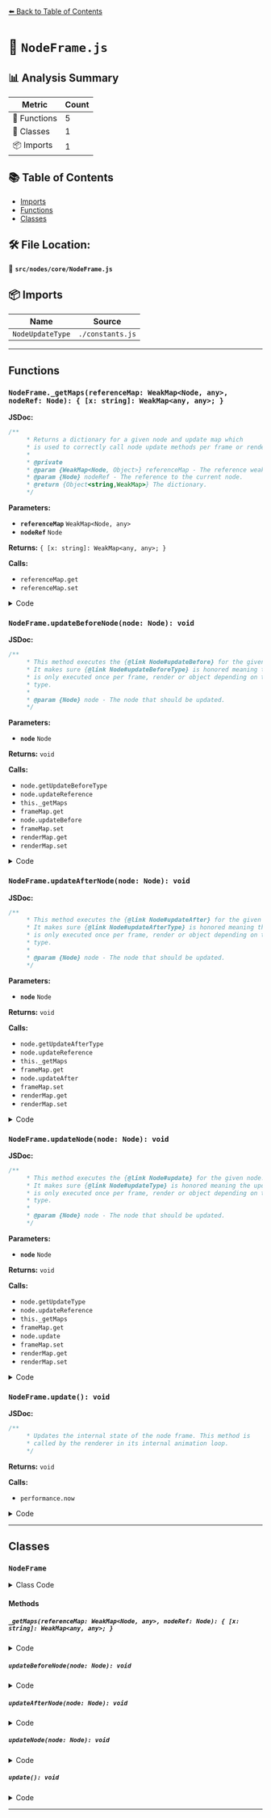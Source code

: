[⬅️ Back to Table of Contents](../../../index.md)

# 📄 `NodeFrame.js`

## 📊 Analysis Summary

| Metric | Count |
|--------|-------|
| 🔧 Functions | 5 |
| 🧱 Classes | 1 |
| 📦 Imports | 1 |

## 📚 Table of Contents

- [Imports](#imports)
- [Functions](#functions)
- [Classes](#classes)

## 🛠️ File Location:
📂 **`src/nodes/core/NodeFrame.js`**

## 📦 Imports

| Name | Source |
|------|--------|
| `NodeUpdateType` | `./constants.js` |


---

## Functions

### `NodeFrame._getMaps(referenceMap: WeakMap<Node, any>, nodeRef: Node): { [x: string]: WeakMap<any, any>; }`

**JSDoc:**
```typescript
/**
	 * Returns a dictionary for a given node and update map which
	 * is used to correctly call node update methods per frame or render.
	 *
	 * @private
	 * @param {WeakMap<Node, Object>} referenceMap - The reference weak map.
	 * @param {Node} nodeRef - The reference to the current node.
	 * @return {Object<string,WeakMap>} The dictionary.
	 */
```

**Parameters:**

- **`referenceMap`** `WeakMap<Node, any>`
- **`nodeRef`** `Node`

**Returns:** `{ [x: string]: WeakMap<any, any>; }`

**Calls:**

- `referenceMap.get`
- `referenceMap.set`

<details><summary>Code</summary>

```typescript
_getMaps( referenceMap, nodeRef ) {

		let maps = referenceMap.get( nodeRef );

		if ( maps === undefined ) {

			maps = {
				renderMap: new WeakMap(),
				frameMap: new WeakMap()
			};

			referenceMap.set( nodeRef, maps );

		}

		return maps;

	}
```
</details>

### `NodeFrame.updateBeforeNode(node: Node): void`

**JSDoc:**
```typescript
/**
	 * This method executes the {@link Node#updateBefore} for the given node.
	 * It makes sure {@link Node#updateBeforeType} is honored meaning the update
	 * is only executed once per frame, render or object depending on the update
	 * type.
	 *
	 * @param {Node} node - The node that should be updated.
	 */
```

**Parameters:**

- **`node`** `Node`

**Returns:** `void`

**Calls:**

- `node.getUpdateBeforeType`
- `node.updateReference`
- `this._getMaps`
- `frameMap.get`
- `node.updateBefore`
- `frameMap.set`
- `renderMap.get`
- `renderMap.set`

<details><summary>Code</summary>

```typescript
updateBeforeNode( node ) {

		const updateType = node.getUpdateBeforeType();
		const reference = node.updateReference( this );

		if ( updateType === NodeUpdateType.FRAME ) {

			const { frameMap } = this._getMaps( this.updateBeforeMap, reference );

			if ( frameMap.get( reference ) !== this.frameId ) {

				if ( node.updateBefore( this ) !== false ) {

					frameMap.set( reference, this.frameId );

				}

			}

		} else if ( updateType === NodeUpdateType.RENDER ) {

			const { renderMap } = this._getMaps( this.updateBeforeMap, reference );

			if ( renderMap.get( reference ) !== this.renderId ) {

				if ( node.updateBefore( this ) !== false ) {

					renderMap.set( reference, this.renderId );

				}

			}

		} else if ( updateType === NodeUpdateType.OBJECT ) {

			node.updateBefore( this );

		}

	}
```
</details>

### `NodeFrame.updateAfterNode(node: Node): void`

**JSDoc:**
```typescript
/**
	 * This method executes the {@link Node#updateAfter} for the given node.
	 * It makes sure {@link Node#updateAfterType} is honored meaning the update
	 * is only executed once per frame, render or object depending on the update
	 * type.
	 *
	 * @param {Node} node - The node that should be updated.
	 */
```

**Parameters:**

- **`node`** `Node`

**Returns:** `void`

**Calls:**

- `node.getUpdateAfterType`
- `node.updateReference`
- `this._getMaps`
- `frameMap.get`
- `node.updateAfter`
- `frameMap.set`
- `renderMap.get`
- `renderMap.set`

<details><summary>Code</summary>

```typescript
updateAfterNode( node ) {

		const updateType = node.getUpdateAfterType();
		const reference = node.updateReference( this );

		if ( updateType === NodeUpdateType.FRAME ) {

			const { frameMap } = this._getMaps( this.updateAfterMap, reference );

			if ( frameMap.get( reference ) !== this.frameId ) {

				if ( node.updateAfter( this ) !== false ) {

					frameMap.set( reference, this.frameId );

				}

			}

		} else if ( updateType === NodeUpdateType.RENDER ) {

			const { renderMap } = this._getMaps( this.updateAfterMap, reference );

			if ( renderMap.get( reference ) !== this.renderId ) {

				if ( node.updateAfter( this ) !== false ) {

					renderMap.set( reference, this.renderId );

				}

			}

		} else if ( updateType === NodeUpdateType.OBJECT ) {

			node.updateAfter( this );

		}

	}
```
</details>

### `NodeFrame.updateNode(node: Node): void`

**JSDoc:**
```typescript
/**
	 * This method executes the {@link Node#update} for the given node.
	 * It makes sure {@link Node#updateType} is honored meaning the update
	 * is only executed once per frame, render or object depending on the update
	 * type.
	 *
	 * @param {Node} node - The node that should be updated.
	 */
```

**Parameters:**

- **`node`** `Node`

**Returns:** `void`

**Calls:**

- `node.getUpdateType`
- `node.updateReference`
- `this._getMaps`
- `frameMap.get`
- `node.update`
- `frameMap.set`
- `renderMap.get`
- `renderMap.set`

<details><summary>Code</summary>

```typescript
updateNode( node ) {

		const updateType = node.getUpdateType();
		const reference = node.updateReference( this );

		if ( updateType === NodeUpdateType.FRAME ) {

			const { frameMap } = this._getMaps( this.updateMap, reference );

			if ( frameMap.get( reference ) !== this.frameId ) {

				if ( node.update( this ) !== false ) {

					frameMap.set( reference, this.frameId );

				}

			}

		} else if ( updateType === NodeUpdateType.RENDER ) {

			const { renderMap } = this._getMaps( this.updateMap, reference );

			if ( renderMap.get( reference ) !== this.renderId ) {

				if ( node.update( this ) !== false ) {

					renderMap.set( reference, this.renderId );

				}

			}

		} else if ( updateType === NodeUpdateType.OBJECT ) {

			node.update( this );

		}

	}
```
</details>

### `NodeFrame.update(): void`

**JSDoc:**
```typescript
/**
	 * Updates the internal state of the node frame. This method is
	 * called by the renderer in its internal animation loop.
	 */
```

**Returns:** `void`

**Calls:**

- `performance.now`

<details><summary>Code</summary>

```typescript
update() {

		this.frameId ++;

		if ( this.lastTime === undefined ) this.lastTime = performance.now();

		this.deltaTime = ( performance.now() - this.lastTime ) / 1000;

		this.lastTime = performance.now();

		this.time += this.deltaTime;

	}
```
</details>


---

## Classes

### `NodeFrame`

<details><summary>Class Code</summary>

```ts
class NodeFrame {

	/**
	 * Constructs a new node fame.
	 */
	constructor() {

		/**
		 * The elapsed time in seconds.
		 *
		 * @type {number}
		 * @default 0
		 */
		this.time = 0;

		/**
		 * The delta time in seconds.
		 *
		 * @type {number}
		 * @default 0
		 */
		this.deltaTime = 0;

		/**
		 * The frame ID.
		 *
		 * @type {number}
		 * @default 0
		 */
		this.frameId = 0;

		/**
		 * The render ID.
		 *
		 * @type {number}
		 * @default 0
		 */
		this.renderId = 0;

		/**
		 * Used to control the {@link Node#update} call.
		 *
		 * @type {WeakMap<Node, Object>}
		 */
		this.updateMap = new WeakMap();

		/**
		 * Used to control the {@link Node#updateBefore} call.
		 *
		 * @type {WeakMap<Node, Object>}
		 */
		this.updateBeforeMap = new WeakMap();

		/**
		 * Used to control the {@link Node#updateAfter} call.
		 *
		 * @type {WeakMap<Node, Object>}
		 */
		this.updateAfterMap = new WeakMap();

		/**
		 * A reference to the current renderer.
		 *
		 * @type {?Renderer}
		 * @default null
		 */
		this.renderer = null;

		/**
		 * A reference to the current material.
		 *
		 * @type {?Material}
		 * @default null
		 */
		this.material = null;

		/**
		 * A reference to the current camera.
		 *
		 * @type {?Camera}
		 * @default null
		 */
		this.camera = null;

		/**
		 * A reference to the current 3D object.
		 *
		 * @type {?Object3D}
		 * @default null
		 */
		this.object = null;

		/**
		 * A reference to the current scene.
		 *
		 * @type {?Scene}
		 * @default null
		 */
		this.scene = null;

	}

	/**
	 * Returns a dictionary for a given node and update map which
	 * is used to correctly call node update methods per frame or render.
	 *
	 * @private
	 * @param {WeakMap<Node, Object>} referenceMap - The reference weak map.
	 * @param {Node} nodeRef - The reference to the current node.
	 * @return {Object<string,WeakMap>} The dictionary.
	 */
	_getMaps( referenceMap, nodeRef ) {

		let maps = referenceMap.get( nodeRef );

		if ( maps === undefined ) {

			maps = {
				renderMap: new WeakMap(),
				frameMap: new WeakMap()
			};

			referenceMap.set( nodeRef, maps );

		}

		return maps;

	}

	/**
	 * This method executes the {@link Node#updateBefore} for the given node.
	 * It makes sure {@link Node#updateBeforeType} is honored meaning the update
	 * is only executed once per frame, render or object depending on the update
	 * type.
	 *
	 * @param {Node} node - The node that should be updated.
	 */
	updateBeforeNode( node ) {

		const updateType = node.getUpdateBeforeType();
		const reference = node.updateReference( this );

		if ( updateType === NodeUpdateType.FRAME ) {

			const { frameMap } = this._getMaps( this.updateBeforeMap, reference );

			if ( frameMap.get( reference ) !== this.frameId ) {

				if ( node.updateBefore( this ) !== false ) {

					frameMap.set( reference, this.frameId );

				}

			}

		} else if ( updateType === NodeUpdateType.RENDER ) {

			const { renderMap } = this._getMaps( this.updateBeforeMap, reference );

			if ( renderMap.get( reference ) !== this.renderId ) {

				if ( node.updateBefore( this ) !== false ) {

					renderMap.set( reference, this.renderId );

				}

			}

		} else if ( updateType === NodeUpdateType.OBJECT ) {

			node.updateBefore( this );

		}

	}

	/**
	 * This method executes the {@link Node#updateAfter} for the given node.
	 * It makes sure {@link Node#updateAfterType} is honored meaning the update
	 * is only executed once per frame, render or object depending on the update
	 * type.
	 *
	 * @param {Node} node - The node that should be updated.
	 */
	updateAfterNode( node ) {

		const updateType = node.getUpdateAfterType();
		const reference = node.updateReference( this );

		if ( updateType === NodeUpdateType.FRAME ) {

			const { frameMap } = this._getMaps( this.updateAfterMap, reference );

			if ( frameMap.get( reference ) !== this.frameId ) {

				if ( node.updateAfter( this ) !== false ) {

					frameMap.set( reference, this.frameId );

				}

			}

		} else if ( updateType === NodeUpdateType.RENDER ) {

			const { renderMap } = this._getMaps( this.updateAfterMap, reference );

			if ( renderMap.get( reference ) !== this.renderId ) {

				if ( node.updateAfter( this ) !== false ) {

					renderMap.set( reference, this.renderId );

				}

			}

		} else if ( updateType === NodeUpdateType.OBJECT ) {

			node.updateAfter( this );

		}

	}

	/**
	 * This method executes the {@link Node#update} for the given node.
	 * It makes sure {@link Node#updateType} is honored meaning the update
	 * is only executed once per frame, render or object depending on the update
	 * type.
	 *
	 * @param {Node} node - The node that should be updated.
	 */
	updateNode( node ) {

		const updateType = node.getUpdateType();
		const reference = node.updateReference( this );

		if ( updateType === NodeUpdateType.FRAME ) {

			const { frameMap } = this._getMaps( this.updateMap, reference );

			if ( frameMap.get( reference ) !== this.frameId ) {

				if ( node.update( this ) !== false ) {

					frameMap.set( reference, this.frameId );

				}

			}

		} else if ( updateType === NodeUpdateType.RENDER ) {

			const { renderMap } = this._getMaps( this.updateMap, reference );

			if ( renderMap.get( reference ) !== this.renderId ) {

				if ( node.update( this ) !== false ) {

					renderMap.set( reference, this.renderId );

				}

			}

		} else if ( updateType === NodeUpdateType.OBJECT ) {

			node.update( this );

		}

	}

	/**
	 * Updates the internal state of the node frame. This method is
	 * called by the renderer in its internal animation loop.
	 */
	update() {

		this.frameId ++;

		if ( this.lastTime === undefined ) this.lastTime = performance.now();

		this.deltaTime = ( performance.now() - this.lastTime ) / 1000;

		this.lastTime = performance.now();

		this.time += this.deltaTime;

	}

}
```
</details>

#### Methods

##### `_getMaps(referenceMap: WeakMap<Node, any>, nodeRef: Node): { [x: string]: WeakMap<any, any>; }`

<details><summary>Code</summary>

```ts
_getMaps( referenceMap, nodeRef ) {

		let maps = referenceMap.get( nodeRef );

		if ( maps === undefined ) {

			maps = {
				renderMap: new WeakMap(),
				frameMap: new WeakMap()
			};

			referenceMap.set( nodeRef, maps );

		}

		return maps;

	}
```
</details>

##### `updateBeforeNode(node: Node): void`

<details><summary>Code</summary>

```ts
updateBeforeNode( node ) {

		const updateType = node.getUpdateBeforeType();
		const reference = node.updateReference( this );

		if ( updateType === NodeUpdateType.FRAME ) {

			const { frameMap } = this._getMaps( this.updateBeforeMap, reference );

			if ( frameMap.get( reference ) !== this.frameId ) {

				if ( node.updateBefore( this ) !== false ) {

					frameMap.set( reference, this.frameId );

				}

			}

		} else if ( updateType === NodeUpdateType.RENDER ) {

			const { renderMap } = this._getMaps( this.updateBeforeMap, reference );

			if ( renderMap.get( reference ) !== this.renderId ) {

				if ( node.updateBefore( this ) !== false ) {

					renderMap.set( reference, this.renderId );

				}

			}

		} else if ( updateType === NodeUpdateType.OBJECT ) {

			node.updateBefore( this );

		}

	}
```
</details>

##### `updateAfterNode(node: Node): void`

<details><summary>Code</summary>

```ts
updateAfterNode( node ) {

		const updateType = node.getUpdateAfterType();
		const reference = node.updateReference( this );

		if ( updateType === NodeUpdateType.FRAME ) {

			const { frameMap } = this._getMaps( this.updateAfterMap, reference );

			if ( frameMap.get( reference ) !== this.frameId ) {

				if ( node.updateAfter( this ) !== false ) {

					frameMap.set( reference, this.frameId );

				}

			}

		} else if ( updateType === NodeUpdateType.RENDER ) {

			const { renderMap } = this._getMaps( this.updateAfterMap, reference );

			if ( renderMap.get( reference ) !== this.renderId ) {

				if ( node.updateAfter( this ) !== false ) {

					renderMap.set( reference, this.renderId );

				}

			}

		} else if ( updateType === NodeUpdateType.OBJECT ) {

			node.updateAfter( this );

		}

	}
```
</details>

##### `updateNode(node: Node): void`

<details><summary>Code</summary>

```ts
updateNode( node ) {

		const updateType = node.getUpdateType();
		const reference = node.updateReference( this );

		if ( updateType === NodeUpdateType.FRAME ) {

			const { frameMap } = this._getMaps( this.updateMap, reference );

			if ( frameMap.get( reference ) !== this.frameId ) {

				if ( node.update( this ) !== false ) {

					frameMap.set( reference, this.frameId );

				}

			}

		} else if ( updateType === NodeUpdateType.RENDER ) {

			const { renderMap } = this._getMaps( this.updateMap, reference );

			if ( renderMap.get( reference ) !== this.renderId ) {

				if ( node.update( this ) !== false ) {

					renderMap.set( reference, this.renderId );

				}

			}

		} else if ( updateType === NodeUpdateType.OBJECT ) {

			node.update( this );

		}

	}
```
</details>

##### `update(): void`

<details><summary>Code</summary>

```ts
update() {

		this.frameId ++;

		if ( this.lastTime === undefined ) this.lastTime = performance.now();

		this.deltaTime = ( performance.now() - this.lastTime ) / 1000;

		this.lastTime = performance.now();

		this.time += this.deltaTime;

	}
```
</details>


---